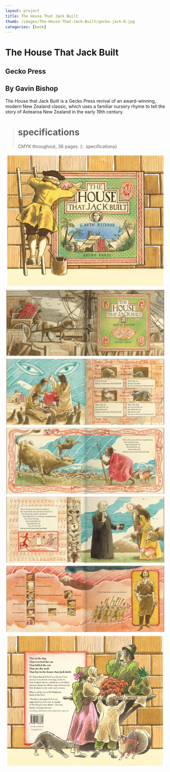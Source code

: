 ```yaml
---
layout: project
title: The House That Jack Built
thumb: /images/The-House-That-Jack-Built/gecko-jack-0.jpg
categories: [book]
---
```


# The House That Jack Built

## Gecko Press
## By Gavin Bishop

The House that Jack Built is a Gecko Press revival of an award-winning, modern New Zealand classic, which uses a familiar nursery rhyme to tell the story of Aotearoa New Zealand in the early 19th century.

> # specifications
> CMYK throughout, 36 pages.
{: .specifications}

![](/images/The-House-That-Jack-Built/gecko-jack-1.jpg)
![](/images/The-House-That-Jack-Built/gecko-jack-2.jpg)
![](/images/The-House-That-Jack-Built/gecko-jack-3.jpg)
![](/images/The-House-That-Jack-Built/gecko-jack-4.jpg)
![](/images/The-House-That-Jack-Built/gecko-jack-5.jpg)
![](/images/The-House-That-Jack-Built/gecko-jack-6.jpg)
![](/images/The-House-That-Jack-Built/gecko-jack-7.jpg)